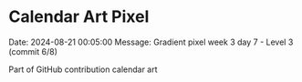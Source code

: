 # Calendar Art Pixel

Date: 2024-08-21 00:05:00
Message: Gradient pixel week 3 day 7 - Level 3 (commit 6/8)

Part of GitHub contribution calendar art
